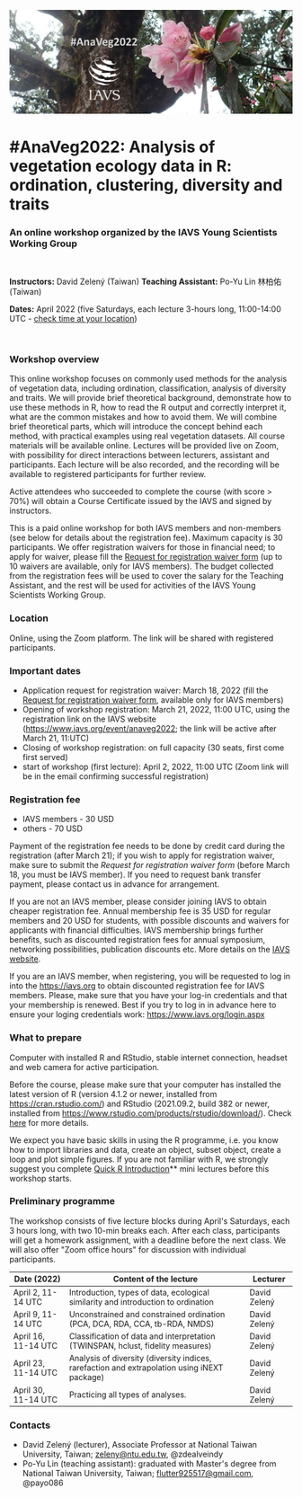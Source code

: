 ![](anaveg2022_logo_2.jpg "Title")


# #AnaVeg2022: Analysis of vegetation ecology data in R: ordination, clustering, diversity and traits
### An online workshop organized by the IAVS Young Scientists Working Group  

&nbsp;

**Instructors:** David Zelený (Taiwan)
**Teaching Assistant:** Po-Yu Lin 林柏佑 (Taiwan)

**Dates:** April 2022 (five Saturdays, each lecture 3-hours long, 11:00-14:00 UTC - [check time at your location](https://www.timeanddate.com/worldclock/fixedtime.html?msg=AnaVeg2022&iso=20220402T11&p1=1440&ah=3))

&nbsp;

### Workshop overview
This online workshop focuses on commonly used methods for the analysis of vegetation data, including ordination, classification, analysis of diversity and traits. We will provide brief theoretical background, demonstrate how to use these methods in R, how to read the R output and correctly interpret it, what are the common mistakes and how to avoid them. We will combine brief theoretical parts, which will introduce the concept behind each method, with practical examples using real vegetation datasets. All course materials will be available online. Lectures will be provided live on Zoom, with possibility for direct interactions between lecturers, assistant and participants. Each lecture will be also recorded, and the recording will be available to registered participants for further review.

Active attendees who succeeded to complete the course (with score > 70%) will obtain a Course Certificate issued by the IAVS and signed by instructors.

This is a paid online workshop for both IAVS members and non-members (see below for details about the registration fee). Maximum capacity is 30 participants. We offer registration waivers for those in financial need; to apply for waiver, please fill the [Request for registration waiver form](https://forms.gle/CySyCEbAvitkkzGg6) (up to 10 waivers are available, only for IAVS members). The budget collected from the registration fees will be used to cover the salary for the Teaching Assistant, and the rest will be used for activities of the IAVS Young Scientists Working Group.

### Location
Online, using the Zoom platform. The link will be shared with registered participants.

### Important dates
- Application request for registration waiver: March 18, 2022 (fill the [Request for registration waiver form](https://forms.gle/CySyCEbAvitkkzGg6), available only for IAVS members)
- Opening of workshop registration: March 21, 2022, 11:00 UTC, using the registration link on the IAVS website (https://www.iavs.org/event/anaveg2022; the link will be active after March 21, 11:UTC)
- Closing of workshop registration: on full capacity (30 seats, first come first served)
- start of workshop (first lecture): April 2, 2022, 11:00 UTC (Zoom link will be in the email confirming successful registration)

### Registration fee
- IAVS members - 30 USD
- others - 70 USD

Payment of the registration fee needs to be done by credit card during the registration (after March 21); if you wish to apply for registration waiver, make sure to submit the *Request for registration waiver form* (before March 18, you must be IAVS member). If you need to request bank transfer payment, please contact us in advance for arrangement. 

If you are not an IAVS member, please consider joining IAVS to obtain cheaper registration fee. Annual membership fee is 35 USD for regular members and 20 USD for students, with possible discounts and waivers for applicants with financial difficulties. IAVS membership brings further benefits, such as discounted registration fees for annual symposium, networking possibilities, publication discounts etc. More details on the [IAVS website](https://www.iavs.org/page/JoinIAVS).

If you are an IAVS member, when registering, you will be requested to log in into the https://iavs.org to obtain discounted registration fee for IAVS members. Please, make sure that you have your log-in credentials and that your membership is renewed. Best if you try to log in in advance here to ensure your loging credentials work: https://www.iavs.org/login.aspx


### What to prepare
Computer with installed R and RStudio, stable internet connection, headset and web camera for active participation. 

Before the course, please make sure that your computer has installed the latest version of R (version 4.1.2 or newer, installed from https://cran.rstudio.com/) and RStudio (2021.09.2, build 382 or newer, installed from https://www.rstudio.com/products/rstudio/download/). Check [here](https://anadat-r.davidzeleny.net/doku.php/en:r) for more details.

We expect you have basic skills in using the R programme, i.e. you know how to import libraries and data, create an object, subset object, create a loop and plot simple figures. If you are not familiar with R, we strongly suggest you complete [Quick R Introduction](https://www.davidzeleny.net/wiki/doku.php/quickr:start)** mini lectures before this workshop starts. 

### Preliminary programme
The workshop consists of five lecture blocks during April's Saturdays, each 3 hours long, with two 10-min breaks each. After each class, participants will get a homework assignment, with a deadline before the next class. We will also offer "Zoom office hours" for discussion with individual participants.

Date (2022) |Content of the lecture | Lecturer                                                 
------------|---------------------|--------- 
April 2, 11-14 UTC     |Introduction, types of data, ecological similarity and introduction to ordination        |David Zelený
April 9, 11-14 UTC     |Unconstrained and constrained ordination (PCA, DCA, RDA, CCA, tb-RDA, NMDS) |David Zelený
April 16, 11-14 UTC    |Classification of data and interpretation (TWINSPAN, hclust, fidelity measures)       |David Zelený
April 23, 11-14 UTC    |Analysis of diversity (diversity indices, rarefaction and extrapolation using iNEXT package)  |David Zelený
April 30, 11-14 UTC    |Practicing all types of analyses.                                                                           |David Zelený

### Contacts
  * David Zelený (lecturer), Associate Professor at National Taiwan University, Taiwan; zeleny@ntu.edu.tw, @zdealveindy
  * Po-Yu Lin (teaching assistant): graduated with Master's degree from National Taiwan University, Taiwan; flutter925517@gmail.com, @payo086
